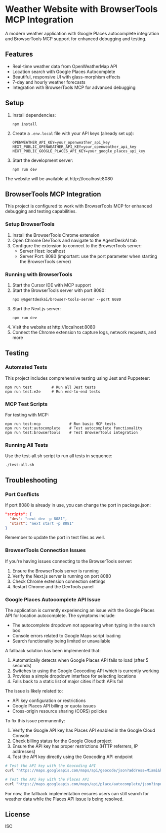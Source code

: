 # Weather Website with BrowserTools MCP Integration

A modern weather application with Google Places autocomplete integration and BrowserTools MCP support for enhanced debugging and testing.

## Features

- Real-time weather data from OpenWeatherMap API
- Location search with Google Places Autocomplete
- Beautiful, responsive UI with glass-morphism effects
- 7-day and hourly weather forecasts
- Integration with BrowserTools MCP for advanced debugging

## Setup

1. Install dependencies:
   ```
   npm install
   ```

2. Create a `.env.local` file with your API keys (already set up):
   ```
   OPENWEATHER_API_KEY=your_openweather_api_key
   NEXT_PUBLIC_OPENWEATHER_API_KEY=your_openweather_api_key
   NEXT_PUBLIC_GOOGLE_PLACES_API_KEY=your_google_places_api_key
   ```

3. Start the development server:
   ```
   npm run dev
   ```

The website will be available at http://localhost:8080

## BrowserTools MCP Integration

This project is configured to work with BrowserTools MCP for enhanced debugging and testing capabilities.

### Setup BrowserTools

1. Install the BrowserTools Chrome extension
2. Open Chrome DevTools and navigate to the AgentDeskAI tab
3. Configure the extension to connect to the BrowserTools server:
   - Server Host: localhost
   - Server Port: 8080 (important: use the port parameter when starting the BrowserTools server)

### Running with BrowserTools

1. Start the Cursor IDE with MCP support
2. Start the BrowserTools server with port 8080:
   ```
   npx @agentdeskai/browser-tools-server --port 8080
   ```
3. Start the Next.js server:
   ```
   npm run dev
   ```
4. Visit the website at http://localhost:8080
5. Connect the Chrome extension to capture logs, network requests, and more

## Testing

### Automated Tests

This project includes comprehensive testing using Jest and Puppeteer:

```
npm run test         # Run all Jest tests
npm run test:e2e     # Run end-to-end tests
```

### MCP Test Scripts

For testing with MCP:

```
npm run test:mcp             # Run basic MCP tests
npm run test:autocomplete    # Test autocomplete functionality
npm run test:browsertools    # Test BrowserTools integration
```

### Running All Tests

Use the test-all.sh script to run all tests in sequence:

```
./test-all.sh
```

## Troubleshooting

### Port Conflicts

If port 8080 is already in use, you can change the port in package.json:

```json
"scripts": {
  "dev": "next dev -p 8081",
  "start": "next start -p 8081"
}
```

Remember to update the port in test files as well.

### BrowserTools Connection Issues

If you're having issues connecting to the BrowserTools server:

1. Ensure the BrowserTools server is running
2. Verify the Next.js server is running on port 8080
3. Check Chrome extension connection settings
4. Restart Chrome and the DevTools panel

### Google Places Autocomplete API Issue

The application is currently experiencing an issue with the Google Places API for location autocomplete. The symptoms include:

- The autocomplete dropdown not appearing when typing in the search box
- Console errors related to Google Maps script loading
- Search functionality being limited or unavailable

A fallback solution has been implemented that:

1. Automatically detects when Google Places API fails to load (after 5 seconds)
2. Switches to using the Google Geocoding API which is currently working
3. Provides a simple dropdown interface for selecting locations
4. Falls back to a static list of major cities if both APIs fail

The issue is likely related to:
- API key configuration or restrictions
- Google Places API billing or quota issues
- Cross-origin resource sharing (CORS) policies

To fix this issue permanently:
1. Verify the Google API key has Places API enabled in the Google Cloud Console
2. Check billing status for the Google Cloud project
3. Ensure the API key has proper restrictions (HTTP referrers, IP addresses)
4. Test the API key directly using the Geocoding API endpoint

```bash
# Test the API key with the Geocoding API
curl "https://maps.googleapis.com/maps/api/geocode/json?address=Miami&key=YOUR_API_KEY"

# Test the API key with the Places API
curl "https://maps.googleapis.com/maps/api/place/autocomplete/json?input=Miami&key=YOUR_API_KEY"
```

For now, the fallback implementation ensures users can still search for weather data while the Places API issue is being resolved.

## License

ISC